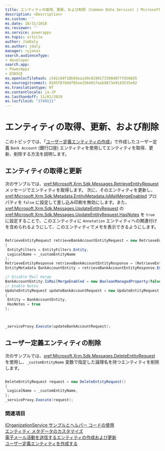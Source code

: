 ```yaml
---
title: エンティティの取得、更新、および削除 (Common Data Service) | Microsoft Docs
description: <Description>
ms.custom: ''
ms.date: 10/31/2018
ms.reviewer: ''
ms.service: powerapps
ms.topic: article
author: JimDaly
ms.author: jdaly
manager: ryjones
search.audienceType:
- developer
search.app:
- PowerApps
- D365CE
ms.openlocfilehash: c542c68f18b93ea149c0190173300d077fd568d5
ms.sourcegitcommit: 8185f87dddf05ee256491feab9873e9143535e02
ms.translationtype: HT
ms.contentlocale: ja-JP
ms.lasthandoff: 11/01/2019
ms.locfileid: "2749111"
---
```

# <a name="retrieve-update-and-delete-entities"></a>エンティティの取得、更新、および削除

このトピックでは、「[ユーザー定義エンティティの作成](create-custom-entity.md)」で作成したユーザー定義 `Bank Account` (銀行口座) エンティティを使用してエンティティを取得、更新、削除する方法を説明します。  
  
<a name="BKMK_RetrieveAndUpdateEntity"></a>  
 
## <a name="retrieve-and-update-an-entity"></a>エンティティの取得と更新  

 次のサンプルでは、<xref:Microsoft.Xrm.Sdk.Messages.RetrieveEntityRequest> メッセージでエンティティを取得します。 次に、そのエンティティを更新し、<xref:Microsoft.Xrm.Sdk.Metadata.EntityMetadata.IsMailMergeEnabled> プロパティを `false` に設定して差し込み印刷を無効にします。また、<xref:Microsoft.Xrm.Sdk.Messages.UpdateEntityRequest> の <xref:Microsoft.Xrm.Sdk.Messages.UpdateEntityRequest.HasNotes> を `true` に設定することで、このエンティティに `Annotation` エンティティへの関連付けを含められるようにして、このエンティティでメモを表示できるようにします。  
  
```csharp

RetrieveEntityRequest retrieveBankAccountEntityRequest = new RetrieveEntityRequest
{
 EntityFilters = EntityFilters.Entity,
 LogicalName = _customEntityName
};
RetrieveEntityResponse retrieveBankAccountEntityResponse = (RetrieveEntityResponse)_serviceProxy.Execute(retrieveBankAccountEntityRequest);
EntityMetadata BankAccountEntity = retrieveBankAccountEntityResponse.EntityMetadata;

// Disable Mail merge
BankAccountEntity.IsMailMergeEnabled = new BooleanManagedProperty(false);
// Enable Notes
UpdateEntityRequest updateBankAccountRequest = new UpdateEntityRequest
{
 Entity = BankAccountEntity,
 HasNotes = true
};



_serviceProxy.Execute(updateBankAccountRequest);
```
  
<a name="BKMK_DeleteCustomEntity"></a>   

## <a name="delete-a-custom-entity"></a>ユーザー定義エンティティの削除  

次のサンプルでは、<xref:Microsoft.Xrm.Sdk.Messages.DeleteEntityRequest> を使用し、`_customEntityName` 変数で指定した論理名を持つエンティティを削除します。  
  
```csharp

DeleteEntityRequest request = new DeleteEntityRequest()
{
 LogicalName = _customEntityName,
};
_serviceProxy.Execute(request);
```
  
### <a name="see-also"></a>関連項目  
 [IOrganizationService サンプルとヘルパー コードの使用](/dynamics365/customer-engagement/developer/use-sample-helper-code)   
 [エンティティ メタデータのカスタマイズ](../customize-entity-metadata.md)   
 [電子メール活動を送信するエンティティの作成および更新](/dynamics365/customer-engagement/developer/create-update-entity-emailed)   
 [ユーザー定義エンティティを作成する](create-custom-entity.md)